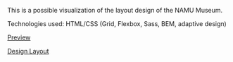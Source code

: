 This is a possible visualization of the layout design of the NAMU Museum.

Technologies used: HTML/CSS (Grid, Flexbox, Sass, BEM, adaptive design)

[Preview](https://denyschemeriakov.github.io/NAMU-Museum/)

[Design Layout](https://www.figma.com/file/HL3XGt5ZatvJoYBhOaWY5x/museum-prototype?node-id=323%3A1957)
